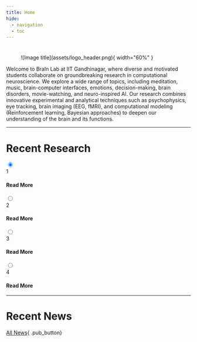 ```yaml
---
title: Home
hide:
  - navigation
  - toc
---
```


### 

<div class="custom_row" markdown>
<div class="custom_col-12 center_align" markdown>

# 

<figure markdown="span">
  ![Image title](assets/logo_header.png){ width="60%" }
</figure>

<!-- <p class="custom_title">Anupam Sharma</p> -->

</div>

<div class="custom_col-12 justified_text" markdown>
Welcome to BraIn Lab at IIT Gandhinagar, where diverse and motivated students collaborate on groundbreaking research in computational neuroscience. We explore a wide range of topics, including meditation, music, brain-computer interfaces, emotions, decision-making, brain disorders, movie-watching, and neuro-inspired AI. Our research combines innovative experimental and analytical techniques such as psychophysics, eye tracking, brain imaging (EEG, fMRI), and computational modeling (Reinforcement learning, Bayesian approaches) to deepen our understanding of the brain and its functions.
</div>

</div>

---

# Recent Research

<div class="carousel_wrapper">
    <div class="carousel_container">
        <input class="carousel_input" type="radio" name="slide" id="c1" checked>
        <label for="c1" class="carousel_card">
            <div class="carousel_row">
                <div class="carousel_icon">1</div>
                <div class="carousel_description">
                    <h4><a class="pub_button pub_button_clickable">Read More</a></h4>
                </div>
            </div>
        </label>
        <input class="carousel_input" type="radio" name="slide" id="c2" >
        <label for="c2" class="carousel_card">
            <div class="carousel_row">
                <div class="carousel_icon">2</div>
                <div class="carousel_description">
                    <h4><a class="pub_button pub_button_clickable">Read More</a></h4>
                </div>
            </div>
        </label>
        <input class="carousel_input" type="radio" name="slide" id="c3" >
        <label for="c3" class="carousel_card">
            <div class="carousel_row">
                <div class="carousel_icon">3</div>
                <div class="carousel_description">
                    <h4><a class="pub_button pub_button_clickable">Read More</a></h4>
                </div>
            </div>
        </label>
        <input class="carousel_input" type="radio" name="slide" id="c4" >
        <label for="c4" class="carousel_card">
            <div class="carousel_row">
                <div class="carousel_icon">4</div>
                <div class="carousel_description">
                    <h4><a class="pub_button pub_button_clickable">Read More</a></h4>
                </div>
            </div>
        </label>
    </div>
</div>

---

# Recent News


[All News](news/index.md){ .pub_button} 

